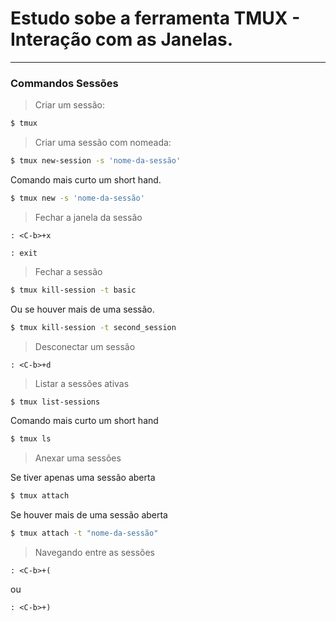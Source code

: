 # Estudo sobe a ferramenta TMUX - Interação com as Janelas.

---

### Commandos Sessões

> Criar um sessão:

```bash
$ tmux
```

> Criar uma sessão com nomeada: 

```bash
$ tmux new-session -s 'nome-da-sessão'
```

Comando mais curto um short hand.

```bash
$ tmux new -s 'nome-da-sessão'
```

> Fechar a janela da sessão

```tmux
: <C-b>+x
```

```tmux
: exit
```

> Fechar a sessão

```bash
$ tmux kill-session -t basic
```

Ou se houver mais de uma sessão.

```bash
$ tmux kill-session -t second_session
```

> Desconectar um sessão

```tmux
: <C-b>+d
```

> Listar a sessões ativas

```bash
$ tmux list-sessions
```
 
Comando mais curto um short hand

```bash
$ tmux ls
```

> Anexar uma sessões

Se tiver apenas uma sessão aberta 
```bash
$ tmux attach
```

Se houver mais de uma sessão aberta
```bash
$ tmux attach -t "nome-da-sessão"
```

> Navegando entre as sessões

```tmux
: <C-b>+(
```

ou

```tmux
: <C-b>+)
```
